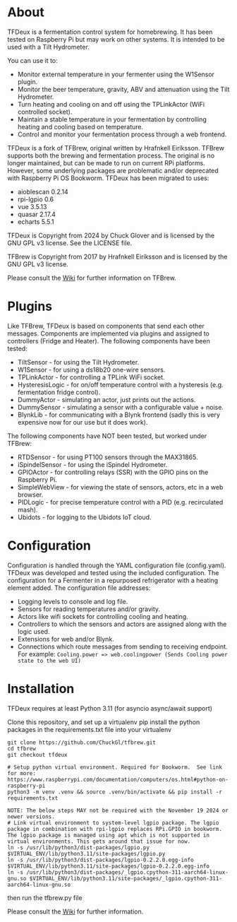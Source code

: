 About
=====

TFDeux is a fermentation control system for homebrewing.  It has been tested on Raspberry Pi but may work on other systems. It is intended to be used with a Tilt Hydrometer. 

You can use it to:
+ Monitor external temperature in your fermenter using the W1Sensor plugin.
+ Monitor the beer temperature, gravity, ABV and attenuation using the Tilt Hydrometer.
+ Turn heating and cooling on and off using the TPLinkActor (WiFi controlled socket).
+ Maintain a stable temperature in your fermentation by controlling heating and cooling based on temperature.
+ Control and monitor your fermentation process through a web frontend.

TFDeux is a fork of TFBrew, original written by Hrafnkell Eiríksson.  TFBrew supports both the brewing and fermentation process.  The original is no longer maintained, but can be made to run on current RPi platforms.  However, some underlying packages are problematic and/or deprecated with Raspberry Pi OS Bookworm.  TFDeux has been migrated to uses:

+ aioblescan 0.2.14
+ rpi-lgpio 0.6
+ vue 3.5.13
+ quasar 2.17.4
+ echarts 5.5.1

TFDeux is Copyright from 2024 by Chuck Glover and is licensed by the GNU GPL v3 license.
See the LICENSE file.

TFBrew is Copyright from 2017 by Hrafnkell Eiríksson and is licensed by the GNU GPL v3 license.

Please consult the [Wiki](https://github.com/hrafnkelle/tfbrew/wiki) for further information on TFBrew.

Plugins
=======
Like TFBrew, TFDeux is based on components that send each other messages. Components are implemented via plugins and assigned to controllers (Fridge and Heater).
The following components have been tested:

+ TiltSensor - for using the Tilt Hydrometer.
+ W1Sensor - for using a ds18b20 one-wire sensors.
+ TPLinkActor - for controlling a TPLink WiFi socket.
+ HysteresisLogic - for on/off temperature control with a hysteresis (e.g. fermentation fridge control).
+ DummyActor - simulating an actor, just prints out the actions.
+ DummySensor - simulating a sensor with a configurable value + noise.
+ BlynkLib - for communicating with a Blynk frontend (sadly this is very expensive now for our use but it does work).

The following components have NOT been tested, but worked under TFBrew:

+ RTDSensor - for using PT100 sensors through the MAX31865.
+ iSpindelSensor - for using the iSpindel Hydrometer.
+ GPIOActor - for controlling relays (SSR) with the GPIO pins on the Raspberry Pi.
+ SimpleWebView - for viewing the state of sensors, actors, etc in a web browser.
+ PIDLogic - for precise temperature control with a PID (e.g. recirculated mash).
+ Ubidots - for logging to the Ubidots IoT cloud.

Configuration
=============

Configuration is handled through the YAML configuration file (config.yaml). TFDeux was developed and tested using the included configuration. The configuration for a Fermenter in a repurposed refrigerator with a heating element added. The configuration file addresses:

+ Logging levels to console and log file.
+ Sensors for reading temperatures and/or gravity.
+ Actors like wifi sockets for controlling cooling and heating.
+ Controllers to which the sensors and actors are assigned along with the logic used.
+ Extensions for web and/or Blynk.
+ Connections which route messages from sending to receiving endpoint. For example:
        ```
        Cooling.power => web.coolingpower (Sends Cooling power state to the web UI)
        ```

Installation
============
TFDeux requires at least Python 3.11 (for asyncio async/await support)

Clone this repository, and set up a virtualenv
pip install the python packages in the requirements.txt file into your virtualenv
```
git clone https://github.com/ChuckGl/tfbrew.git
cd tfbrew
git checkout tfdeux

# Setup python virtual environment. Required for Bookworm.  See link for more: https://www.raspberrypi.com/documentation/computers/os.html#python-on-raspberry-pi
python3 -m venv .venv && source .venv/bin/activate && pip install -r requirements.txt

NOTE: The below steps MAY not be required with the November 19 2024 or newer versions.
# Link virtual environment to system-level lgpio package. The lgpio package in combination with rpi-lgpio replaces RPi.GPIO in bookworm. The lgpio package is managed using apt which is not supported in virtual environments. This gets around that issue for now.
ln -s /usr/lib/python3/dist-packages/lgpio.py $VIRTUAL_ENV/lib/python3.11/site-packages/lgpio.py
ln -s /usr/lib/python3/dist-packages/lgpio-0.2.2.0.egg-info $VIRTUAL_ENV/lib/python3.11/site-packages/lgpio-0.2.2.0.egg-info
ln -s /usr/lib/python3/dist-packages/_lgpio.cpython-311-aarch64-linux-gnu.so $VIRTUAL_ENV/lib/python3.11/site-packages/_lgpio.cpython-311-aarch64-linux-gnu.so

```

then run the tfbrew.py file

Please consult the [Wiki](https://github.com/ChuckGl/tfdeux/wiki) for further information.
